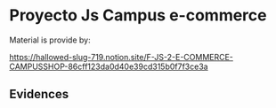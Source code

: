 
# Proyecto Js Campus e-commerce 

Material is provide by:

https://hallowed-slug-719.notion.site/F-JS-2-E-COMMERCE-CAMPUSSHOP-86cff123da0d40e39cd315b0f7f3ce3a



## Evidences